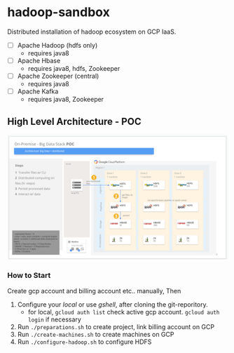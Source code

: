# hadoop-sandbox

Distributed installation of hadoop ecosystem on GCP IaaS.

- [ ] Apache Hadoop (hdfs only)
    - requires java8
- [ ] Apache Hbase 
    - requires java8, hdfs, Zookeeper
- [ ] Apache Zookeeper (central)
    - requires java8
- [ ] Apache Kafka
    - requires java8, Zookeeper


## High Level Architecture - POC
   
![Image](doc/hadoop-ecosystem-architecture.png)

### How to Start

Create gcp account and billing account etc.. manually, Then

1. Configure your _local_ or use _gshell_, after cloning the git-reporitory.
    - for local, `gcloud auth list` check active gcp account. `gcloud auth login` if necessary
2. Run `./preparations.sh` to create project, link billing account on GCP
3. Run `./create-machines.sh` to create machines on GCP
4. Run `./configure-hadoop.sh` to configure HDFS
